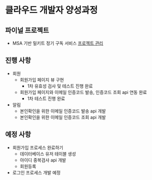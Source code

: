 # 클라우드 개발자 양성과정

## 파이널 프로젝트
* MSA 기반 밀키트 정기 구독 서비스
[프로젝트 관리](https://namgonkim.notion.site/47bfeec7e6d04f23961e515b5d9d2b7a)

## 진행 사항
* 회원
    - 회원가입 페이지 뷰 구현
        - 1차 유효성 검사 및 테스트 진행 완료
    - 회원가입 페이지와 이메일 인증코드 발송, 인증코드 조회 api 연동 완료
        - 1차 테스트 진행 완료
* 알림
    - 본인확인을 위한 이메일 인증코드 발송 api 개발
    - 본인확인을 위한 이메일 인증코드 조회 api 개발


## 예정 사항
* 회원가입 프로세스 완료하기
    - 데이터베이스 유저 테이블 생성
    - 아이디 중복검사 api 개발
    - 회원등록
* 로그인 프로세스 개발 예정